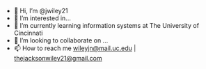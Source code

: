 - 👋 Hi, I’m @jwiley21
- 👀 I’m interested in...
- 🌱 I’m currently learning information systems at The University of Cincinnati
- 💞️ I’m looking to collaborate on ...
- 📫 How to reach me wileyjn@mail.uc.edu | thejacksonwiley21@gmail.com

<!---
jwiley21/jwiley21 is a ✨ special ✨ repository because its `README.md` (this file) appears on your GitHub profile.
You can click the Preview link to take a look at your changes.
--->
